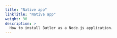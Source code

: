 ```yaml
---
title: "Native app"
linkTitle: "Native app"
weight: 30
description: >
  How to install Butler as a Node.js application.
---
```


